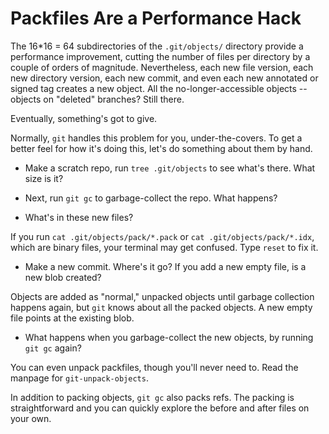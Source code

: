 Packfiles Are a Performance Hack
===

The 16*16 = 64 subdirectories of the `.git/objects/` directory provide a performance improvement,
cutting the number of files per directory by a couple of orders of magnitude.
Nevertheless, each new file version, each new directory version, each new commit, and even each new annotated or signed tag
creates a new object. All the no-longer-accessible objects -- objects on "deleted" branches? Still there.

Eventually, something's got to give.

Normally, `git` handles this problem for you, under-the-covers. To get a better feel for how it's doing this,
let's do something about them by hand.

- Make a scratch repo, run `tree .git/objects` to see what's there. What size is it?

- Next, run `git gc` to garbage-collect the repo. What happens?

- What's in these new files?

If you run `cat .git/objects/pack/*.pack` or `cat .git/objects/pack/*.idx`, which are binary files, your terminal may get confused.
Type `reset` to fix it.

- Make a new commit. Where's it go? If you add a new empty file, is a new blob created?

Objects are added as "normal," unpacked objects until garbage collection happens again,
but `git` knows about all the packed objects. A new empty file points at the existing blob.

- What happens when you garbage-collect the new objects, by running `git gc` again?

You can even unpack packfiles, though you'll never need to. Read the manpage for `git-unpack-objects`.

In addition to packing objects, `git gc` also packs refs. The packing is straightforward and you can quickly explore the before and after files on your own.
